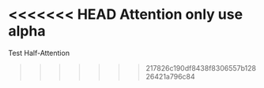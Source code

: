 <<<<<<< HEAD
Attention only use alpha
=======
Test Half-Attention
>>>>>>> 217826c190df8438f8306557b12826421a796c84
